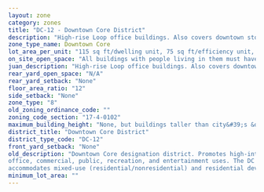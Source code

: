 ```yaml
---
layout: zone
category: zones
title: "DC-12 - Downtown Core District"
description: "High-rise Loop office buildings. Also covers downtown stores, entertainment, and civic buildings. Allows residential buildings."
zone_type_name: Downtown Core
lot_area_per_unit: "115 sq ft/dwelling unit, 75 sq ft/efficiency unit, 60 sq ft/SRO unit"
on_site_open_space: "All buildings with people living in them must have at least 36 sq ft of on-site open space per dwelling unit. (See 17-4-0410-A)"
juan_description: "High-rise Loop office buildings. Also covers downtown stores, entertainment, and civic buildings. Allows residential buildings."
rear_yard_open_space: "N/A"
rear_yard_setback: "None"
floor_area_ratio: "12"
side_setback: "None"
zone_type: "8"
old_zoning_ordinance_code: ""
zoning_code_section: "17-4-0102"
maximum_building_height: "None, but buildings taller than city&#39;s &quot;building height thresholds&quot; require Planned Development review."
district_title: "Downtown Core District"
district_type_code: "DC-12"
front_yard_setback: "None"
old_description: "Downtown Core designation district. Promotes high-intensity office and employment growth within the downtown core. The district regulations are intended to accommodate a broad mix of 
office, commercial, public, recreation, and entertainment uses. The DC district also 
accommodates mixed-use (residential/nonresidential) and residential development."
minimum_lot_area: ""
---
```

